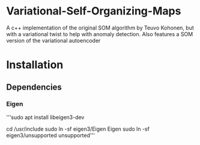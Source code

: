 # Variational-Self-Organizing-Maps
A c++ implementation of the original SOM algorithm by Teuvo Kohonen, but with a variational twist to help with anomaly detection. Also features a SOM version of the variational autoencoder

# Installation
## Dependencies
### Eigen
'''sudo apt install libeigen3-dev

cd /usr/include
sudo ln -sf eigen3/Eigen Eigen
sudo ln -sf eigen3/unsupported unsupported'''